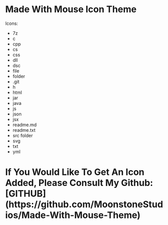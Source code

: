 <h1>Made With Mouse Icon Theme</h1>

<p>Icons:</p>
<ul>
    <li>7z</li>
    <li>c</li>
    <li>cpp</li>
    <li>cs</li>
    <li>css</li>
    <li>dll</li>
    <li>dsc</li>
    <li>file</li>
    <li>folder</li>
    <li>.git</li>
    <li>h</li>
    <li>html</li>
    <li>jar</li>
    <li>java</li>
    <li>js</li>
    <li>json</li>
    <li>jsx</li>
    <li>readme.md</li>
    <li>readme.txt</li>
    <li>src folder</li>
    <li>svg</li>
    <li>txt</li>
    <li>yml</li>

</ul>


<h1>If You Would Like To Get An Icon Added, Please Consult My Github: [GITHUB](https://github.com/MoonstoneStudios/Made-With-Mouse-Theme)</h1>